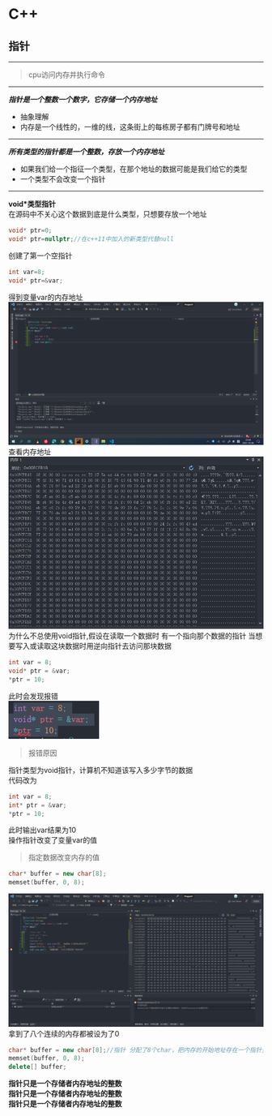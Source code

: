 
# C++

## 指针  

***
>cpu访问内存并执行命令  
***
***指针是一个整数一个数字，它存储一个内存地址***  

* 抽象理解
* 内存是一个线性的，一维的线，这条街上的每栋房子都有门牌号和地址

***
***所有类型的指针都是一个整数，存放一个内存地址***  

* 如果我们给一个指征一个类型，在那个地址的数据可能是我们给它的类型
* 一个类型不会改变一个指针  

***
**void*类型指针**  
在源码中不关心这个数据到底是什么类型，只想要存放一个地址  

```c++
void* ptr=0;
void* ptr=nullptr;//在c++11中加入的新类型代替null
```

创建了第一个空指针  

```c++
int var=8;
void* ptr=&var;
```

得到变量var的内存地址  
![alt 图片](photo/01.png)
查看内存地址
![ale 图片](photo/02.png)
为什么不总使用void指针,假设在读取一个数据时
有一个指向那个数据的指针
当想要写入或读取这块数据时用逆向指针去访问那块数据

```c++
int var = 8;
void* ptr = &var;
*ptr = 10;
```

此时会发现报错  
![alt](photo/03.png)

>报错原因

指针类型为void指针，计算机不知道该写入多少字节的数据  
代码改为

```c++
int var = 8;
int* ptr = &var;
*ptr = 10;
```

此时输出var结果为10  
操作指针改变了变量var的值

>指定数据改变内存的值

```c++
char* buffer = new char[8];
memset(buffer, 0, 8);
```

![alt](photo/04.png)
拿到了八个连续的内存都被设为了0

```c++
char* buffer = new char[8];//指针 分配了8个char，把内存的开始地址存在一个指针里
memset(buffer, 0, 8);
delete[] buffer;
```

**指针只是一个存储者内存地址的整数**  
**指针只是一个存储者内存地址的整数**  
**指针只是一个存储者内存地址的整数**